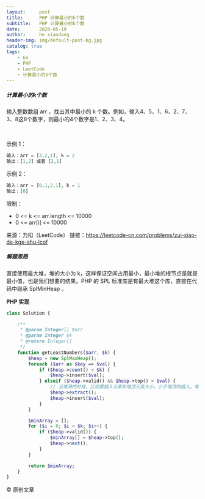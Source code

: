 ```yaml
---
layout:     post
title:      PHP 计算最小的k个数
subtitle:   PHP 计算最小的k个数
date:       2020-05-19
author:     he xiaodong
header-img: img/default-post-bg.jpg
catalog: true
tags:
    - Go
    - PHP
    - LeetCode
    - 计算最小的k个数
---
```


##### 计算最小的k个数
输入整数数组 arr ，找出其中最小的 k 个数。例如，输入4、5、1、6、2、7、3、8这8个数字，则最小的4个数字是1、2、3、4。

 

示例 1：

```php
输入：arr = [3,2,1], k = 2
输出：[1,2] 或者 [2,1]
```

示例 2：

```php
输入：arr = [0,1,2,1], k = 1
输出：[0]
```

限制：

- 0 <= k <= arr.length <= 10000
- 0 <= arr[i] <= 10000

来源：力扣（LeetCode）
链接：https://leetcode-cn.com/problems/zui-xiao-de-kge-shu-lcof


##### 解题思路
直接使用最大堆，堆的大小为 k，这样保证空间占用最小，最小堆的根节点是就是最小值，也是我们想要的结果。PHP 的 SPL 标准库是有最大堆这个库，直接在代码中继承 SplMinHeap 。

**PHP 实现**
```php
class Solution {

    /**
     * @param Integer[] $arr
     * @param Integer $k
     * @return Integer[]
     */
    function getLeastNumbers($arr, $k) {
        $heap = new SplMaxHeap();
        foreach ($arr as $key => $val) {
            if ($heap->count() < $k) {
                $heap->insert($val);
            } elseif ($heap->valid() && $heap->top() > $val) {
                // 当堆满的时候，比较要插入元素和堆顶元素大小。小于堆顶的插入。堆顶移除。
                $heap->extract();
                $heap->insert($val);
            }
        }

        $minArray = [];
        for ($i = 0; $i < $k; $i++) {
            if ($heap->valid()) {
                $minArray[] = $heap->top();
                $heap->next();
            }
        }

        return $minArray;
    }
}
```

© 原创文章
